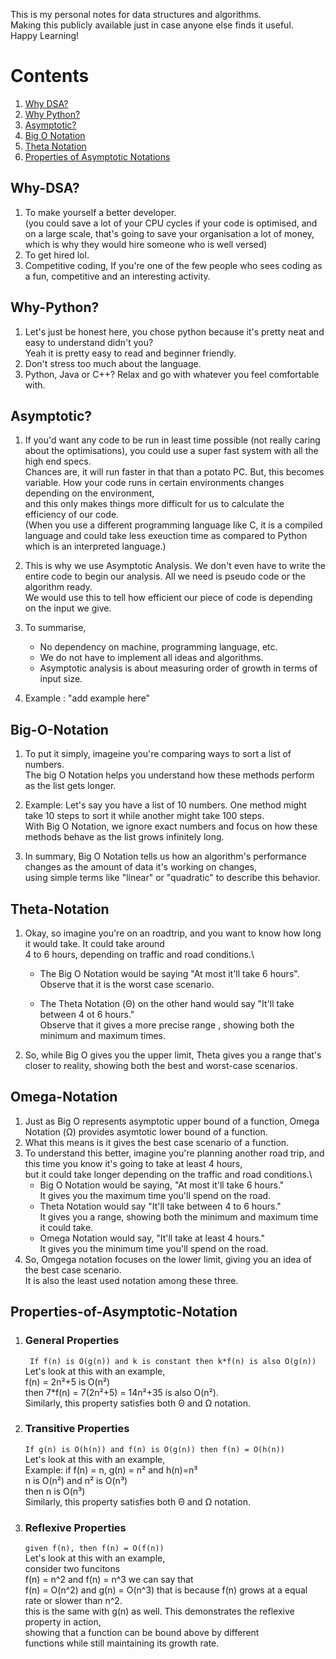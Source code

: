 This is my personal notes for data structures and algorithms.\
Making this publicly available just in case anyone else finds it useful.\
Happy Learning!

# Contents
1. [Why DSA?](#Why-DSA?)
2. [Why Python?](#Why-Python?)
3. [Asymptotic?](#Asymptotic?)
4. [Big O Notation](#Big-O-Notation)
5. [Theta Notation](#Theta-Notation)
6. [Properties of Asymptotic Notations](#Properties-of-Asymptotic-Notation)


## Why-DSA?
1. To make yourself a better developer.\
(you could save a lot of your CPU cycles if your code is optimised, and on a large scale, that's going to save your organisation a lot of money, which is why they would hire someone who is well versed)
2. To get hired lol.
3. Competitive coding, If you're one of the few people who sees coding as a fun, competitive and an interesting activity. 



## Why-Python?
1. Let's just be honest here, you chose python because it's pretty neat and easy to understand didn't you?\
   Yeah it is pretty easy to read and beginner friendly.
2. Don't stress too much about the language.
3. Python, Java or C++? Relax and go with whatever you feel comfortable with. 


## Asymptotic?
1. If you'd want any code to be run in least time possible (not really caring about the optimisations), you could use a super fast system with all the high end specs.\
   Chances are, it will run faster in that than a potato PC. But, this becomes variable. How your code runs in certain environments changes depending on the environment,\
   and this only makes things more difficult for us to calculate the efficiency of our code.\
   (When you use a different programming language like C, it is a compiled language and could take less exeuction time as compared to Python which is an interpreted language.)
3. This is why we use Asymptotic Analysis. We don't even have to write the entire code to begin our analysis. All we need is pseudo code or the algorithm ready.\
   We would use this to tell how efficient our piece of code is depending on the input we give.
4. To summarise,
   - No dependency on machine, programming language, etc.
   - We do not have to implement all ideas and algorithms.
   - Asymptotic analysis is about measuring order of growth in terms of input size.
  
5. Example : "add example here"

## Big-O-Notation
1. To put it simply, imageine you're comparing ways to sort a list of numbers.\
   The big O Notation helps you understand how these methods perform as the list gets longer.

2. Example: Let's say you have a list of 10 numbers. One method might take 10 steps to sort it while another might take 100 steps.\
   With Big O Notation, we ignore exact numbers and focus on how these methods behave as the list grows infinitely long.

3. In summary, Big O Notation tells us how an algorithm's performance changes as the amount of data it's working on changes,\
   using simple terms like "linear" or "quadratic" to describe this behavior.

## Theta-Notation
1. Okay, so imagine you're on an roadtrip, and you want to know how long it would take. It could take around\
   4 to 6 hours, depending on traffic and road conditions.\

   - The Big O Notation would be saying "At most it'll take 6 hours".\
   Observe that it is the worst case scenario.

   - The Theta Notation (Θ) on the other hand would say "It'll take between 4 ot 6 hours."\
   Observe that it gives a more precise range , showing both the minimum and maximum times.

2. So, while Big O gives you the upper limit, Theta gives you a range that's closer to reality, showing both the best and worst-case scenarios.

## Omega-Notation
1. Just as Big O represents asymptotic upper bound of a function, Omega Notation (Ω) provides asymtotic lower bound of a function.
2. What this means is it gives the best case scenario of a function.
3. To understand this better, imagine you're planning another road trip, and this time you know it's going to take at least 4 hours,\
   but it could take longer depending on the traffic and road conditions.\
   - Big O Notation would be saying, "At most it'll take 6 hours."\
     It gives you the maximum time you'll spend on the road.
   - Theta Notation would say "It'll take between 4 to 6 hours."\
     It gives you a range, showing both the minimum and maximum time it could take.
   - Omega Notation would say, "It'll take at least 4 hours."\
     It gives you the minimum time you'll spend on the road.
4. So, Omgega notation focuses on the lower limit, giving you an idea of the best case scenario.\
   It is also the least used notation among these three.


## Properties-of-Asymptotic-Notation
1. ### General Properties
   ``` If f(n) is O(g(n)) and k is constant then k*f(n) is also O(g(n))```\
   Let's look at this with an example,\
   f(n) = 2n²+5 is O(n²)\
   then 7*f(n) = 7(2n²+5) = 14n²+35 is also O(n²).\
   Similarly, this property satisfies both Θ and Ω notation. 

2. ### Transitive Properties
   ``` If g(n) is O(h(n)) and f(n) is O(g(n)) then f(n) = O(h(n)) ```\
   Let's look at this with an example,\
   Example: if f(n) = n, g(n) = n² and h(n)=n³\
   n is O(n²) and n² is O(n³)\
   then n is O(n³)\
   Similarly, this property satisfies both Θ and Ω notation.
   
4. ### Reflexive Properties
   ```given f(n), then f(n) = O(f(n))```\
   Let's look at this with an example,\
   consider two funcitons\
   f(n) = n^2 and f(n) = n^3
   we can say that\
   f(n) = O(n^2) and g(n) = O(n^3)
   that is because f(n) grows at a equal rate or slower than n^2.\
   this is the same with g(n) as well.
   This demonstrates the reflexive property in action,\
   showing that a function can be bound above by different\
   functions while still maintaining its growth rate.  
